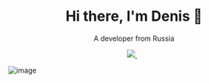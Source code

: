 <h1 align='center'>
  Hi there, I'm Denis 👋
</h1>

<p align='center'>
  A developer from Russia
</p>

<p align='center'>
  <a href="https://github.com/sponsors/alexandresanlim">
    <img src="https://img.shields.io/badge/Telegram-2CA5E0?style=for-the-badge&logo=telegram&logoColor=white" />        
  </a>&nbsp;&nbsp;
</p>

![image](https://img.shields.io/badge/Telegram-2CA5E0?style=for-the-badge&logo=telegram&logoColor=white)

<!--
**DorianGrayPicture/DorianGrayPicture** is a ✨ _special_ ✨ repository because its `README.md` (this file) appears on your GitHub profile.

Here are some ideas to get you started:

- 🔭 I’m currently working on ...
- 🌱 I’m currently learning ...
- 👯 I’m looking to collaborate on ...
- 🤔 I’m looking for help with ...
- 💬 Ask me about ...
- 📫 How to reach me: ...
- 😄 Pronouns: ...
- ⚡ Fun fact: ...
-->
